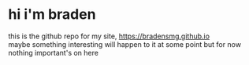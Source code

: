 # hi i'm braden
this is the github repo for my site, https://bradensmg.github.io<br>maybe something interesting will happen to it at some point but for now nothing important's on here
